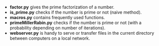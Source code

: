 + **factor.py** gives the prime factorization of a number.
+ **is_prime.py** checks if the number is prime or not (naive method).
+ **macros.py** contains frequently used functions.
+ **primeMillerRabin.py** checks if the number is prime or not (with a probability depending on number of iterations).
+ **webserver.py** is handy to serve or transfer files in the current
directory between computers on a local network.
